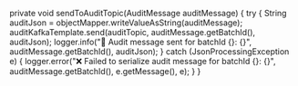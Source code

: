  private void sendToAuditTopic(AuditMessage auditMessage) {
        try {
            String auditJson = objectMapper.writeValueAsString(auditMessage);
            auditKafkaTemplate.send(auditTopic, auditMessage.getBatchId(), auditJson);
            logger.info("📣 Audit message sent for batchId {}: {}", auditMessage.getBatchId(), auditJson);
        } catch (JsonProcessingException e) {
            logger.error("❌ Failed to serialize audit message for batchId {}: {}", auditMessage.getBatchId(), e.getMessage(), e);
        }
    }
